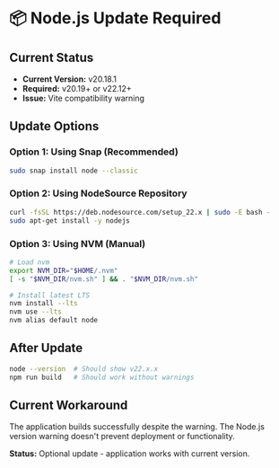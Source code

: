 # 📦 Node.js Update Required

## Current Status
- **Current Version:** v20.18.1
- **Required:** v20.19+ or v22.12+
- **Issue:** Vite compatibility warning

## Update Options

### Option 1: Using Snap (Recommended)
```bash
sudo snap install node --classic
```

### Option 2: Using NodeSource Repository
```bash
curl -fsSL https://deb.nodesource.com/setup_22.x | sudo -E bash -
sudo apt-get install -y nodejs
```

### Option 3: Using NVM (Manual)
```bash
# Load nvm
export NVM_DIR="$HOME/.nvm"
[ -s "$NVM_DIR/nvm.sh" ] && . "$NVM_DIR/nvm.sh"

# Install latest LTS
nvm install --lts
nvm use --lts
nvm alias default node
```

## After Update
```bash
node --version  # Should show v22.x.x
npm run build   # Should work without warnings
```

## Current Workaround
The application builds successfully despite the warning. The Node.js version warning doesn't prevent deployment or functionality.

**Status:** Optional update - application works with current version.